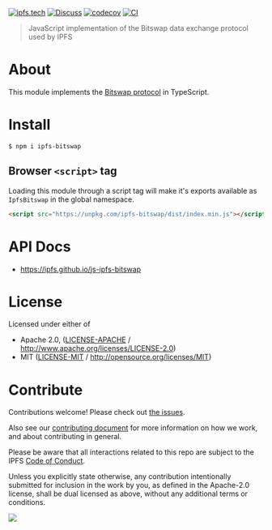 [![ipfs.tech](https://img.shields.io/badge/project-IPFS-blue.svg?style=flat-square)](https://ipfs.tech)
[![Discuss](https://img.shields.io/discourse/https/discuss.ipfs.tech/posts.svg?style=flat-square)](https://discuss.ipfs.tech)
[![codecov](https://img.shields.io/codecov/c/github/ipfs/js-ipfs-bitswap.svg?style=flat-square)](https://codecov.io/gh/ipfs/js-ipfs-bitswap)
[![CI](https://img.shields.io/github/actions/workflow/status/ipfs/js-ipfs-bitswap/js-test-and-release.yml?branch=main\&style=flat-square)](https://github.com/ipfs/js-ipfs-bitswap/actions/workflows/js-test-and-release.yml?query=branch%3Amain)

> JavaScript implementation of the Bitswap data exchange protocol used by IPFS

# About

This module implements the [Bitswap protocol](https://docs.ipfs.tech/concepts/bitswap/) in TypeScript.

# Install

```console
$ npm i ipfs-bitswap
```

## Browser `<script>` tag

Loading this module through a script tag will make it's exports available as `IpfsBitswap` in the global namespace.

```html
<script src="https://unpkg.com/ipfs-bitswap/dist/index.min.js"></script>
```

# API Docs

- <https://ipfs.github.io/js-ipfs-bitswap>

# License

Licensed under either of

- Apache 2.0, ([LICENSE-APACHE](LICENSE-APACHE) / <http://www.apache.org/licenses/LICENSE-2.0>)
- MIT ([LICENSE-MIT](LICENSE-MIT) / <http://opensource.org/licenses/MIT>)

# Contribute

Contributions welcome! Please check out [the issues](https://github.com/ipfs/js-ipfs-bitswap/issues).

Also see our [contributing document](https://github.com/ipfs/community/blob/master/CONTRIBUTING_JS.md) for more information on how we work, and about contributing in general.

Please be aware that all interactions related to this repo are subject to the IPFS [Code of Conduct](https://github.com/ipfs/community/blob/master/code-of-conduct.md).

Unless you explicitly state otherwise, any contribution intentionally submitted for inclusion in the work by you, as defined in the Apache-2.0 license, shall be dual licensed as above, without any additional terms or conditions.

[![](https://cdn.rawgit.com/jbenet/contribute-ipfs-gif/master/img/contribute.gif)](https://github.com/ipfs/community/blob/master/CONTRIBUTING.md)

